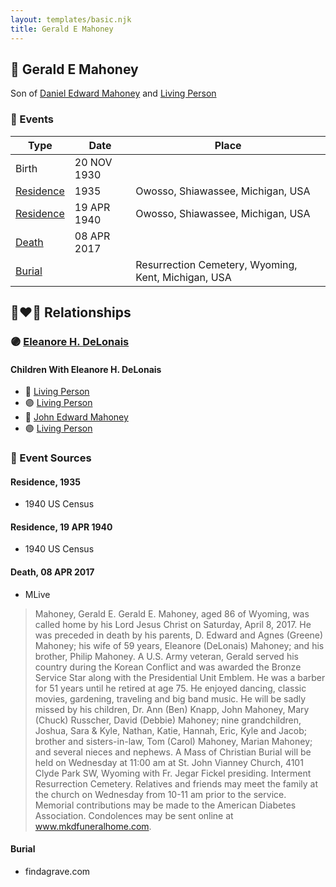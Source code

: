 ```yaml
---
layout: templates/basic.njk
title: Gerald E Mahoney
---
```

## 🔵 Gerald E Mahoney

Son of [Daniel Edward Mahoney](/people/2/24117676) and [Living Person](/people/1/15565254)

### 📆 Events

Type | Date | Place
------ | ------ | ------
Birth | 20 NOV 1930 |
[Residence](#event-1) | 1935 | Owosso, Shiawassee, Michigan, USA
[Residence](#event-2) | 19 APR 1940 | Owosso, Shiawassee, Michigan, USA
[Death](#event-3) | 08 APR 2017 |
[Burial](#event-4) |  | Resurrection Cemetery, Wyoming, Kent, Michigan, USA

## 👩‍❤️‍👨 Relationships

### 🟣 [Eleanore H. DeLonais](/people/4/45463626)

#### Children With Eleanore H. DeLonais
* 🔵 [Living Person](/people/5/57716919)
* 🟣 [Living Person](/people/8/82431921)
* 🔵 [John Edward Mahoney](/people/2/20318131)
* 🟣 [Living Person](/people/6/6203854)
### 📰 Event Sources

#### <a id="event-1"></a> Residence, 1935
* 1940 US Census

#### <a id="event-2"></a> Residence, 19 APR 1940
* 1940 US Census

#### <a id="event-3"></a> Death, 08 APR 2017
* MLive
>   
  > Mahoney, Gerald E. Gerald E. Mahoney, aged 86 of Wyoming, was called home by his Lord Jesus Christ on Saturday, April 8, 2017. He was preceded in death by his parents, D. Edward and Agnes (Greene) Mahoney; his wife of 59 years, Eleanore (DeLonais) Mahoney; and his brother, Philip Mahoney. A U.S. Army veteran, Gerald served his country during the Korean Conflict and was awarded the Bronze Service Star along with the Presidential Unit Emblem. He was a barber for 51 years until he retired at age 75. He enjoyed dancing, classic movies, gardening, traveling and big band music. He will be sadly missed by his children, Dr. Ann (Ben) Knapp, John Mahoney, Mary (Chuck) Russcher, David (Debbie) Mahoney; nine grandchildren, Joshua, Sara & Kyle, Nathan, Katie, Hannah, Eric, Kyle and Jacob; brother and sisters-in-law, Tom (Carol) Mahoney, Marian Mahoney; and several nieces and nephews. A Mass of Christian Burial will be held on Wednesday at 11:00 am at St. John Vianney Church, 4101 Clyde Park SW, Wyoming with Fr. Jegar Fickel presiding. Interment Resurrection Cemetery. Relatives and friends may meet the family at the church on Wednesday from 10-11 am prior to the service. Memorial contributions may be made to the American Diabetes Association. Condolences may be sent online at www.mkdfuneralhome.com.

#### <a id="event-4"></a> Burial
* findagrave.com